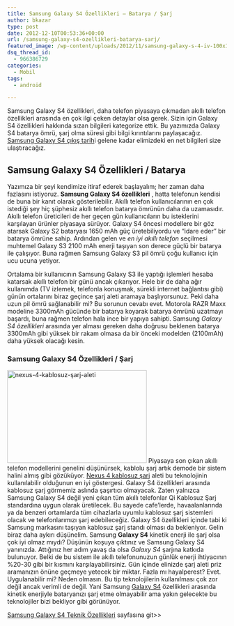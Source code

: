 ```yaml
---
title: Samsung Galaxy S4 Özellikleri – Batarya / Şarj
author: bkazar
type: post
date: 2012-12-10T00:53:36+00:00
url: /samsung-galaxy-s4-ozellikleri-batarya-sarj/
featured_image: /wp-content/uploads/2012/11/samsung-galaxy-s-4-iv-100x100.jpg
dsq_thread_id:
  - 966386729
categories:
  - Mobil
tags:
  - android

---
```

Samsung Galaxy S4 özellikleri, daha telefon piyasaya çıkmadan akıllı telefon özellikleri arasında en çok ilgi çeken detaylar olsa gerek. Sizin için Galaxy S4 özellikleri hakkında sızan bilgileri kategorize ettik. Bu yazımızda Galaxy S4 batarya ömrü, şarj olma süresi gibi bilgi kırıntılarını paylaşacağız. [Samsung Galaxy S4 çıkış tarih][1]i gelene kadar elimizdeki en net bilgileri size ulaştıracağız.

## Samsung Galaxy S4 Özellikleri / Batarya

Yazımıza bir şeyi kendimize itiraf ederek başlayalım; her zaman daha fazlasını istiyoruz. **Samsung Galaxy S4 özellikleri** , hatta telefonun kendisi de buna bir kanıt olarak gösterilebilir. Akıllı telefon kullanıcılarının en çok istediği şey hiç şüphesiz akıllı telefon batarya ömrünün daha da uzamasıdır. Akıllı telefon üreticileri de her geçen gün kullanıcıların bu isteklerini karşılayan ürünler piyasaya sürüyor. Galaxy S4 öncesi modellere bir göz atarsak Galaxy S2 bataryası 1650 mAh güç üretebiliyordu ve “idare eder” bir batarya ömrüne sahip. Ardından gelen ve _en iyi akıllı telefon_ seçilmesi muhtemel Galaxy S3 2100 mAh enerji taşıyan son derece güçlü bir batarya ile çalışıyor. Buna rağmen Samsung Galaxy S3 pil ömrü çoğu kullanıcı için ucu ucuna yetiyor.

Ortalama bir kullanıcının Samsung Galaxy S3 ile yaptığı işlemleri hesaba katarsak akıllı telefon bir günü ancak çıkarıyor. Hele bir de daha ağır kullanımda (TV izlemek, telefonla konuşmak, sürekli internet bağlantısı gibi) günün ortalarını biraz geçince şarj aleti aramaya başlıyorsunuz. Peki daha uzun pil ömrü sağlanabilir mi? Bu sorunun cevabı evet. Motorola RAZR Maxx modeline 3300mAh gücünde bir batarya koyarak batarya ömrünü uzatmayı başardı, buna rağmen telefon hala ince bir yapıya sahipti. Samsung _Galaxy S4 özellikleri_ arasında yer alması gereken daha doğrusu beklenen batarya 3300mAh gibi yüksek bir rakam olmasa da bir önceki modelden (2100mAh) daha yüksek olacağı kesin.

### Samsung Galaxy S4 Özellikleri / Şarj

<img class="alignright  wp-image-9808" title="nexus-4-kablosuz-şarj-aleti" src="https://www.murekkep.org/wp-content/uploads/2012/12/nexus-4-kablosuz-şarj-aleti-400x266.jpg" alt="nexus-4-kablosuz-şarj-aleti" width="320" height="213" srcset="https://www.murekkep.org/wp-content/uploads/2012/12/nexus-4-kablosuz-şarj-aleti-400x266.jpg 400w, https://www.murekkep.org/wp-content/uploads/2012/12/nexus-4-kablosuz-şarj-aleti-50x33.jpg 50w, https://www.murekkep.org/wp-content/uploads/2012/12/nexus-4-kablosuz-şarj-aleti-125x83.jpg 125w, https://www.murekkep.org/wp-content/uploads/2012/12/nexus-4-kablosuz-şarj-aleti-300x200.jpg 300w, https://www.murekkep.org/wp-content/uploads/2012/12/nexus-4-kablosuz-şarj-aleti-457x305.jpg 457w, https://www.murekkep.org/wp-content/uploads/2012/12/nexus-4-kablosuz-şarj-aleti.jpg 497w" sizes="(max-width: 320px) 100vw, 320px" /> Piyasaya son çıkan akıllı telefon modellerini genelini düşünürsek, kablolu şarj artık demode bir sistem halini almış gibi gözüküyor. [Nexus 4 kablosuz şarj][2] aleti bu teknolojinin kullanılabilir olduğunun en iyi göstergesi. Galaxy S4 özellikleri arasında kablosuz şarj görmemiz aslında şaşırtıcı olmayacak. Zaten yalnızca Samsung Galaxy S4 değil yeni çıkan tüm akıllı telefonlar Qi Kablosuz Şarj standardına uygun olarak üretilecek. Bu sayede cafe’lerde, havaalanlarında ya da benzeri ortamlarda tüm cihazlarla uyumlu kablosuz şarj sistemleri olacak ve telefonlarımızı şarj edebileceğiz. Galaxy S4 özellikleri içinde tabi ki Samsung markasını taşıyan kablosuz şarj standı olması da bekleniyor. Gelin biraz daha aykırı düşünelim. Samsung **Galaxy S4** kinetik enerji ile şarj olsa çok iyi olmaz mıydı? Düşünün koşuya çıktınız ve Samsung Galaxy S4 yanınızda. Attığınız her adım yavaş da olsa _Galaxy S4_ şarjına katkıda bulunuyor. Belki de bu sistem ile akıllı telefonunuzun günlük enerji ihtiyacının %20-30 gibi bir kısmını karşılayabilirsiniz. Gün içinde elinizde şarj aleti priz aramanızın önüne geçmeye yetecek bir miktar. Fazla mı hayalperest? Evet. Uygulanabilir mi? Neden olmasın. Bu tip teknolojilerin kullanılması çok zor değil ancak verimli de değil. Yani Samsung [Galaxy S4][3] özellikleri arasında kinetik enerjiyle bataryanızı şarj etme olmayabilir ama yakın gelecekte bu teknolojiler bizi bekliyor gibi görünüyor.

[Samsung Galaxy S4 Teknik Özellikleri][4] sayfasına git>>

 [1]: https://www.murekkep.org/samsung-galaxy-s4-ne-zaman-satisa-cikacak-9466
 [2]: https://www.murekkep.org/lg-nexus-4-kullanma-kilavuzu-lg-resmi-sitesinde-8783
 [3]: https://www.murekkep.org/samsung-galaxy-s-4-uretiminde-sorunlarla-karsilasti-9240
 [4]: https://www.murekkep.org/samsung-galaxy-s4-teknik-ozellikleri-9311